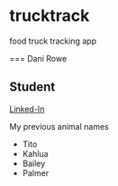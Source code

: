 # trucktrack
food truck tracking app

=== Dani Rowe
## Student
[Linked-In](https://www.linkedin.com/in/danielle-rowe1225/)

My previous animal names 
* Tito 
* Kahlua 
* Bailey
* Palmer


